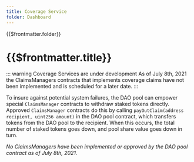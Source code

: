 ```yaml
---
title: Coverage Service
folder: Dashboard
---
```


<TitleSpan>{{$frontmatter.folder}}</TitleSpan>

# {{$frontmatter.title}}

<!--TocHeader />
<TOC class="table-of-contents" :include-level="[2,3]" /-->

<!--

This doc is a placeholder for now. Do not add it to production docs.


-->

::: warning Coverage Services are under development As of July 8th, 2021 the
ClaimsManagers contracts that implements coverage claims have not been
implemented and is scheduled for a later date. :::

To insure against potential system failures, the DAO pool can empower special
`ClaimsManager` contracts to withdraw staked tokens directly. Approved
`ClaimsManager` contracts do this by calling
`payOutClaim(address recipient, uint256 amount)` in the DAO pool contract, which
transfers tokens from the DAO pool to the recipient. When this occurs, the total
number of staked tokens goes down, and pool share value goes down in turn.

_No ClaimsManagers have been implemented or approved by the DAO pool contract as
of July 8th, 2021._
